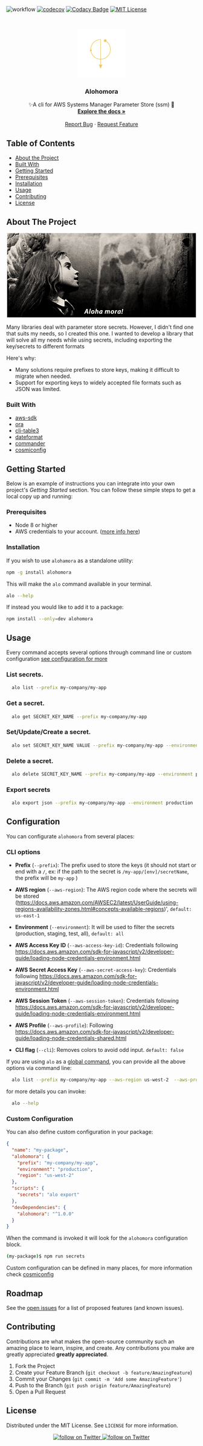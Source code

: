 ![workflow](https://github.com/gagoar/alohomora/workflows/alohomora/badge.svg)
[![codecov](https://codecov.io/gh/gagoar/alohomora/branch/master/graph/badge.svg?token=48gHuQl8zV)](https://codecov.io/gh/gagoar/alohomora)
[![Codacy Badge](https://api.codacy.com/project/badge/Grade/572336d13ec74669a40b7b26c23f58f5)](https://app.codacy.com/manual/xeroice/alohomora?utm_source=github.com&utm_medium=referral&utm_content=gagoar/alohomora&utm_campaign=Badge_Grade_Dashboard)
[![MIT License][license-shield]][license-url]

<!-- PROJECT LOGO -->
<br />
<p align="center">
  <a href="https://github.com/gagoar/alohomora">
    <img src="images/logo.png" alt="Logo" width="128" height="128">
  </a>

  <h3 align="center">Alohomora</h3>

  <p align="center">
    ✨A cli for AWS Systems Manager Parameter Store (ssm) 🔏
    <br />
    <a href="https://github.com/gagoar/alohomora#table-of-contents"><strong>Explore the docs »</strong></a>
    <br />
    <br />
    <a href="https://github.com/gagoar/alohomora/issues">Report Bug</a>
    ·
    <a href="https://github.com/gagoar/alohomora/issues">Request Feature</a>
  </p>
</p>

<!-- TABLE OF CONTENTS -->

## Table of Contents

- [About the Project](#about-the-project)
- [Built With](#built-with)
- [Getting Started](#getting-started)
- [Prerequisites](#prerequisites)
- [Installation](#installation)
- [Usage](#usage)
- [Contributing](#contributing)
- [License](#license)

<!-- ABOUT THE PROJECT -->

## About The Project

<p align="center">
  <a href="https://github.com/gagoar/alohomora">
    <img src="images/cast.png" alt="cast spell">
  </a>
</p>

Many libraries deal with parameter store secrets. However, I didn't find one that suits my needs, so I created this one. I wanted to develop a library that will solve all my needs while using secrets, including exporting the key/secrets to different formats

Here's why:

- Many solutions require prefixes to store keys, making it difficult to migrate when needed.
- Support for exporting keys to widely accepted file formats such as JSON was limited.

### Built With

- [aws-sdk](https://github.com/aws/aws-sdk-js)
- [ora](https://github.com/sindresorhus/ora)
- [cli-table3](https://github.com/cli-table/cli-table3)
- [dateformat](https://github.com/felixge/node-dateformat)
- [commander](https://github.com/tj/commander.js/)
- [cosmiconfig](https://github.com/davidtheclark/cosmiconfig)

<!-- GETTING STARTED -->

## Getting Started

Below is an example of instructions you can integrate into your own project's _Getting Started_ section. You can follow these simple steps to get a local copy up and running:

### Prerequisites

- Node 8 or higher
- AWS credentials to your account. ([more info here](https://docs.aws.amazon.com/sdk-for-javascript/v2/developer-guide/loading-node-credentials-environment.html))

### Installation

If you wish to use `alohamora` as a standalone utility:

```sh
npm -g install alohomora
```

This will make the `alo` command available in your terminal.

```sh
alo --help
```

If instead you would like to add it to a package:

```sh
npm install --only=dev alohomora
```

<!-- USAGE EXAMPLES -->

## Usage

Every command accepts several options through command line or custom configuration [see configuration for more](#configuration)

### List secrets.

```sh
  alo list --prefix my-company/my-app
```

### Get a secret.

```sh
  alo get SECRET_KEY_NAME --prefix my-company/my-app
```

### Set/Update/Create a secret.

```sh
  alo set SECRET_KEY_NAME VALUE --prefix my-company/my-app --environment development
```

### Delete a secret.

```sh
  alo delete SECRET_KEY_NAME --prefix my-company/my-app --environment production
```

### Export secrets

```sh
  alo export json --prefix my-company/my-app --environment production
```

<!-- CONFIGURATION -->

## Configuration

You can configurate `alohomora` from several places:

### CLI options

- **Prefix** (`--prefix`): The prefix used to store the keys (it should not start or end with a `/`, ex: if the path to the secret is `/my-app/[env]/secretName`, the prefix will be `my-app` )

- **AWS region** (`--aws-region`): The AWS region code where the secrets will be stored (https://docs.aws.amazon.com/AWSEC2/latest/UserGuide/using-regions-availability-zones.html#concepts-available-regions)', `default: us-east-1`

- **Environment** (`--environment`): It will be used to filter the secrets (production, staging, test, all), `default: all`

- **AWS Access Key ID** (`--aws-access-key-id`): Credentials following https://docs.aws.amazon.com/sdk-for-javascript/v2/developer-guide/loading-node-credentials-environment.html

- **AWS Secret Access Key** (`--aws-secret-access-key`): Credentials following https://docs.aws.amazon.com/sdk-for-javascript/v2/developer-guide/loading-node-credentials-environment.html

- **AWS Session Token** (`--aws-session-token`): Credentials following https://docs.aws.amazon.com/sdk-for-javascript/v2/developer-guide/loading-node-credentials-environment.html

- **AWS Profile** (`--aws-profile`): Following https://docs.aws.amazon.com/sdk-for-javascript/v2/developer-guide/loading-node-credentials-shared.html

- **CLI flag** (`--cli`): Removes colors to avoid odd input. `default: false`

If you are using `alo` as a [global command](#installation), you can provide all the above options via command line:

```sh
  alo list --prefix my-company/my-app --aws-region us-west-2  --aws-profile myCustomAWSProfile --environment production
```

for more details you can invoke:

```sh
  alo --help
```

### Custom Configuration

You can also define custom configuration in your package:

```json
{
  "name": "my-package",
  "alohomora": {
    "prefix": "my-company/my-app",
    "environment": "production",
    "region": "us-west-2"
  },
  "scripts": {
    "secrets": "alo export"
  },
  "devDependencies": {
    "alohomora": "^1.0.0"
  }
}
```

When the command is invoked it will look for the `alohomora` configuration block.

```bash
(my-package)$ npm run secrets
```

Custom configuration can be defined in many places, for more information check [cosmiconfig](https://github.com/davidtheclark/cosmiconfig)

<!-- ROADMAP -->

## Roadmap

See the [open issues](https://github.com/gagoar/alohomora/issues) for a list of proposed features (and known issues).

<!-- CONTRIBUTING -->

## Contributing

Contributions are what makes the open-source community such an amazing place to learn, inspire, and create. Any contributions you make are greatly appreciated **greatly appreciated**.

1. Fork the Project
2. Create your Feature Branch (`git checkout -b feature/AmazingFeature`)
3. Commit your Changes (`git commit -m 'Add some AmazingFeature'`)
4. Push to the Branch (`git push origin feature/AmazingFeature`)
5. Open a Pull Request

<!-- LICENSE -->

## License

Distributed under the MIT License. See `LICENSE` for more information.

<!-- CONTACT -->

<p align="center">
  <a href="https://linkedin.com/in/gagoar">
      <img src="https://img.shields.io/badge/-LinkedIn-black.svg?style=flat-square&logo=linkedin&colorB=555" alt="follow on Twitter">
  </a>
    <a href="https://twitter.com/intent/follow?screen_name=gagoar">
      <img src="https://img.shields.io/twitter/follow/gagoar?style=social&logo=twitter" alt="follow on Twitter">
  </a>
</p>

<!-- MARKDOWN LINKS & IMAGES -->
<!-- https://www.markdownguide.org/basic-syntax/#reference-style-links -->

[contributors-shield]: https://img.shields.io/github/contributors/gagoar/alohomora.svg?style=flat-square
[contributors-url]: https://github.com/gagoar/alohomora/graphs/contributors
[forks-shield]: https://img.shields.io/github/forks/gagoar/alohomora.svg?style=flat-square
[forks-url]: https://github.com/gagoar/alohomora/network/members
[stars-shield]: https://img.shields.io/github/stars/gagoar/alohomora.svg?style=flat-square
[stars-url]: https://github.com/gagoar/alohomora/stargazers
[issues-shield]: https://img.shields.io/github/issues/gagoar/alohomora.svg?style=flat-square
[issues-url]: https://github.com/gagoar/alohomora/issues
[license-shield]: https://img.shields.io/github/license/gagoar/alohomora.svg?style=flat-square
[license-url]: https://github.com/gagoar/alohomora/blob/master/LICENSE

